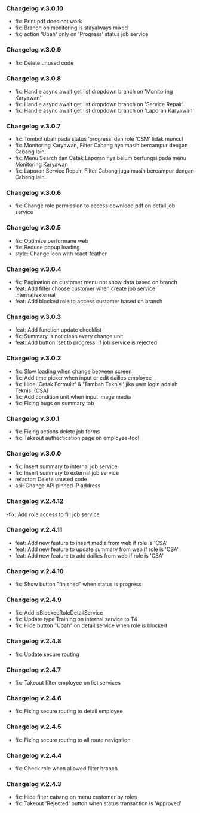### Changelog v.3.0.10

- fix: Print pdf does not work
- fix: Branch on monitoring is stayalways mixed
- fix: action 'Ubah' only on 'Progress' status job service

### Changelog v.3.0.9

- fix: Delete unused code

### Changelog v.3.0.8

- fix: Handle async await get list dropdown branch on 'Monitoring Karyawan'
- fix: Handle async await get list dropdown branch on 'Service Repair'
- fix: Handle async await get list dropdown branch on 'Laporan Karyawan'

### Changelog v.3.0.7

- fix: Tombol ubah pada status ‘progress’ dan role ‘CSM’ tidak muncul
- fix: Monitoring Karyawan, Filter Cabang nya masih bercampur dengan Cabang lain.
- fix: Menu Search dan Cetak Laporan nya belum berfungsi pada menu Monitoring Karyawan
- fix: Laporan Service Repair, Filter Cabang juga masih bercampur dengan Cabang lain.

### Changelog v.3.0.6

- fix: Change role permission to access download pdf on detail job service

### Changelog v.3.0.5

- fix: Optimize performane web
- fix: Reduce popup loading
- style: Change icon with react-feather

### Changelog v.3.0.4

- fix: Pagination on customer menu not show data based on branch
- feat: Add filter choose customer when create job service internal/external
- feat: Add blocked role to access customer based on branch

### Changelog v.3.0.3

- feat: Add function update checklist
- fix: Summary is not clean every change unit
- feat: Add button 'set to progress' if job service is rejected

### Changelog v.3.0.2

- fix: Slow loading when change between screen
- fix: Add time picker when input or edit dailies employee
- fix: Hide 'Cetak Formulir' & 'Tambah Teknisi' jika user login adalah Teknisi (CSA)
- fix: Add condition unit when input image media
- fix: Fixing bugs on summary tab

### Changelog v.3.0.1

- fix: Fixing actions delete job forms
- fix: Takeout authectication page on employee-tool

### Changelog v.3.0.0

- fix: Insert summary to internal job service
- fix: Insert summary to external job service
- refactor: Delete unused code
- api: Change API pinned IP address

### Changelog v.2.4.12

-fix: Add role access to fill job service

### Changelog v.2.4.11

- feat: Add new feature to insert media from web if role is 'CSA'
- feat: Add new feature to update summary from web if role is 'CSA'
- feat: Add new feature to add dailies from web if role is 'CSA'

### Changelog v.2.4.10

- fix: Show button "finished" when status is progress

### Changelog v.2.4.9

- fix: Add isBlockedRoleDetailService
- fix: Update type Training on internal service to T4
- fix: Hide button "Ubah" on detail service when role is blocked

### Changelog v.2.4.8

- fix: Update secure routing

### Changelog v.2.4.7

- fix: Takeout filter employee on list services

### Changelog v.2.4.6

- fix: Fixing secure routing to detail employee

### Changelog v.2.4.5

- fix: Fixing secure routing to all route navigation

### Changelog v.2.4.4

- fix: Check role when allowed filter branch

### Changelog v.2.4.3

- fix: Hide filter cabang on menu customer by roles
- fix: Takeout 'Rejected' button when status transaction is 'Approved'
